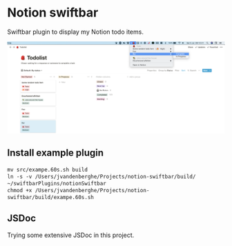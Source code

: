 # Notion swiftbar

Swiftbar plugin to display my Notion todo items.

![Example of the notion-swiftbar plugin](example.png "Swiftbar with Notion-swiftbar plugin")


## Install example plugin

```
mv src/exampe.60s.sh build
ln -s -v /Users/jvandenberghe/Projects/notion-swiftbar/build/ ~/swiftbarPlugins/notionSwiftbar
chmod +x /Users/jvandenberghe/Projects/notion-swiftbar/build/exampe.60s.sh
```

## JSDoc

Trying some extensive JSDoc in this project.
